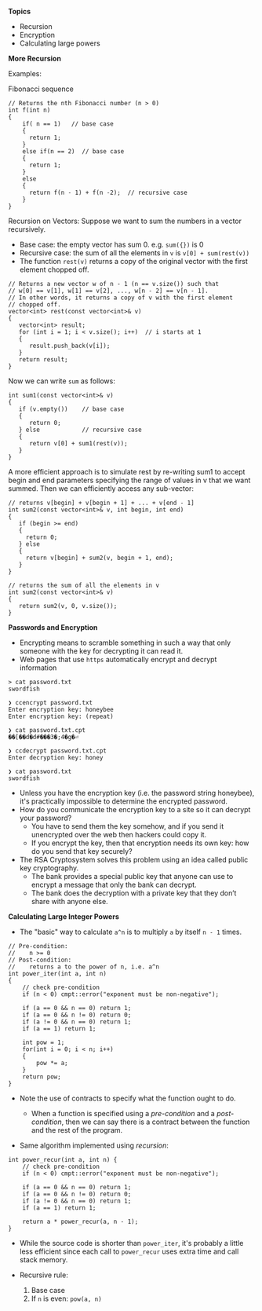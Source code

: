 **Topics**
- Recursion
- Encryption
- Calculating large powers

**More Recursion**

Examples:


Fibonacci sequence
```
// Returns the nth Fibonacci number (n > 0)
int f(int n)
{
    if( n == 1)   // base case
    {
      return 1;
    }
    else if(n == 2)  // base case
    {
      return 1;
    }
    else
    {
      return f(n - 1) + f(n -2);  // recursive case
    }
}
```

Recursion on Vectors:
Suppose we want to sum the numbers in a vector recursively.
- Base case: the empty vector has sum 0. e.g. ``sum({})`` is 0
- Recursive case: the sum of all the elements in ``v`` is ``v[0] + sum(rest(v))``
- The function ``rest(v)`` returns a copy of the original vector with the first element chopped off.

```
// Returns a new vector w of n - 1 (n == v.size()) such that
// w[0] == v[1], w[1] == v[2], ..., w[n - 2] == v[n - 1].
// In other words, it returns a copy of v with the first element 
// chopped off.
vector<int> rest(const vector<int>& v) 
{
   vector<int> result;
   for (int i = 1; i < v.size(); i++)  // i starts at 1
   {
      result.push_back(v[i]);
   }
   return result;
}
```

Now we can write ``sum`` as follows:

```
int sum1(const vector<int>& v) 
{
   if (v.empty())    // base case
   {
      return 0;  
   } else            // recursive case
   {
      return v[0] + sum1(rest(v));
   }
}
```

A more efficient approach is to simulate rest by re-writing sum1 to accept begin and end parameters specifying the range of values in v that we want summed.
Then we can efficiently access any sub-vector:

```
// returns v[begin] + v[begin + 1] + ... + v[end - 1]
int sum2(const vector<int>& v, int begin, int end) 
{
   if (begin >= end) 
   {
     return 0;
   } else 
   {
     return v[begin] + sum2(v, begin + 1, end);
   }
}

// returns the sum of all the elements in v
int sum2(const vector<int>& v) 
{
   return sum2(v, 0, v.size());
}
```

**Passwords and Encryption**
- Encrypting means to scramble something in such a way that only someone with the key for decrypting it can read it.
- Web pages that use ``https`` automatically encrypt and decrypt information

```
> cat password.txt 
swordfish

❯ ccencrypt password.txt 
Enter encryption key: honeybee
Enter encryption key: (repeat) 

❯ cat password.txt.cpt 
��[��d�d#���3�;4�g�⏎   

❯ ccdecrypt password.txt.cpt 
Enter decryption key: honey

❯ cat password.txt
swordfish
```

- Unless you have the encryption key (i.e. the password string honeybee), it's practically impossible to determine the encrypted password.
- How do you communicate the encryption key to a site so it can decrypt your password?
  - You have to send them the key somehow, and if you send it unencrypted over the web then hackers could copy it.
  - If you encrypt the key, then that encryption needs its own key: how do you send that key securely?
- The RSA Cryptosystem solves this problem using an idea called public key cryptography.
  - The bank provides a special public key that anyone can use to encrypt a message that only the bank can decrypt.
  - The bank does the decryption with a private key that they don’t share with anyone else.

**Calculating Large Integer Powers**
- The "basic" way to calculate ``a^n`` is to multiply ``a`` by itself ``n - 1`` times.

```
// Pre-condition: 
//    n >= 0
// Post-condition: 
//    returns a to the power of n, i.e. a^n
int power_iter(int a, int n) 
{
    // check pre-condition
    if (n < 0) cmpt::error("exponent must be non-negative");

    if (a == 0 && n == 0) return 1;
    if (a == 0 && n != 0) return 0;
    if (a != 0 && n == 0) return 1;
    if (a == 1) return 1;
    
    int pow = 1;
    for(int i = 0; i < n; i++) 
    {
        pow *= a;
    }
    return pow;
}
```
- Note the use of contracts to specify what the function ought to do.
  - When a function is specified using a *pre-condition* and a *post-condition*, then we can say there is a contract between the function and the 
    rest of the program.

- Same algorithm implemented using *recursion*:
```
int power_recur(int a, int n) {
    // check pre-condition
    if (n < 0) cmpt::error("exponent must be non-negative");

    if (a == 0 && n == 0) return 1;
    if (a == 0 && n != 0) return 0;
    if (a != 0 && n == 0) return 1;
    if (a == 1) return 1;
    
    return a * power_recur(a, n - 1);
}
```
- While the source code is shorter than ``power_iter``, it's probably a little less efficient since each call to ``power_recur`` uses extra time 
  and call stack memory.

- Recursive rule:
    1. Base case
    2. If ``n`` is even: ``pow(a, n)``
